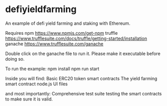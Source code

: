 # defiyieldfarming
An example of defi yield farming and staking with Ethereum.

Requires 
npm https://www.npmjs.com/get-npm
truffle https://www.trufflesuite.com/docs/truffle/getting-started/installation
ganache https://www.trufflesuite.com/ganache

Double click on the ganache file to run it. Please make it executable before doing so.

To run the example:
npm install
npm run start

Inside you will find:
Basic ERC20 token smart contracts
The yield farming smart contract
node.js UI files

and most importantly:
Comprehensive test suite testing the smart contracts to make sure it is valid.

